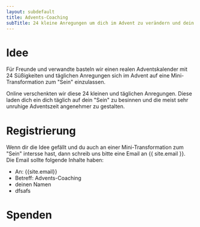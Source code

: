 ```yaml
---
layout: subdefault
title: Advents-Coaching
subTitle: 24 kleine Anregungen um dich im Advent zu verändern und dein "Sein" zu spüren
---
```


# Idee
Für Freunde und verwandte basteln wir einen realen Adventskalender mit 24 Süßigkeiten und täglichen Anregungen sich im Advent auf eine Mini-Transformation zum "Sein" einzulassen.

Online verschenkten wir diese 24 kleinen und täglichen Anregungen. Diese laden dich ein dich
täglich auf dein "Sein" zu besinnen und die meist sehr unruhige Adventszeit angenehmer zu
gestalten.

# Registrierung
Wenn dir die Idee gefällt und du auch an einer Mini-Transformation zum "Sein" intersse hast, dann schreib uns bitte eine Email an {{ site.email }}. Die Email sollte folgende Inhalte haben:
* An: {{site.email}}
* Betreff: Advents-Coaching
* deinen Namen
* dfsafs

# Spenden
